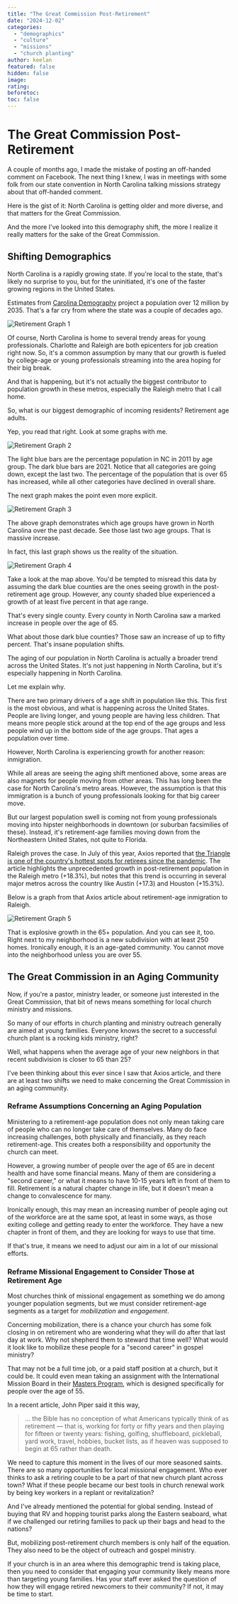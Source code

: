 ```yaml
---
title: "The Great Commission Post-Retirement"
date: "2024-12-02"
categories:
  - "demographics"
  - "culture"
  - "missions"
  - "church planting"
author: keelan
featured: false
hidden: false
image: 
rating: 
beforetoc: 
toc: false
---
```


# The Great Commission Post-Retirement

A couple of months ago, I made the mistake of posting an off-handed comment on Facebook. The next thing I knew, I was in meetings with some folk from our state convention in North Carolina talking missions strategy about that off-handed comment.

Here is the gist of it: North Carolina is getting older and more diverse, and that matters for the Great Commission.

And the more I've looked into this demography shift, the more I realize it really matters for the sake of the Great Commission.

## Shifting Demographics
North Carolina is a rapidly growing state. If you're local to the state, that's likely no surprise to you, but for the uninitiated, it's one of the faster growing regions in the United States.

Estimates from [Carolina Demography](https://carolinademography.cpc.unc.edu/) project a population over 12 million by 2035. That's a far cry from where the state was a couple of decades ago.

![Retirement Graph 1](assets/images/post-images/retirement-graph-1.png)

Of course, North Carolina is home to several trendy areas for young professionals. Charlotte and Raleigh are both epicenters for job creation right now. So, it's a common assumption by many that our growth is fueled by college-age or young professionals streaming into the area hoping for their big break. 

And that is happening, but it's not actually the biggest contributor to population growth in these metros, especially the Raleigh metro that I call home. 

So, what is our biggest demographic of incoming residents? Retirement age adults.

Yep, you read that right. Look at some graphs with me.

![Retirement Graph 2](https://hackmd.io/_uploads/BkCL7fBXyg.png)

The light blue bars are the percentage population in NC in 2011 by age group. The dark blue bars are 2021. Notice that all categories are going down, except the last two. The percentage of the population that is over 65 has increased, while all other categories have declined in overall share.

The next graph makes the point even more explicit.

![Retirement Graph 3](https://hackmd.io/_uploads/S1014MHX1l.png)

The above graph demonstrates which age groups have grown in North Carolina over the past decade. See those last two age groups. That is massive increase.

In fact, this last graph shows us the reality of the situation.

![Retirement Graph 4](https://hackmd.io/_uploads/SkyHNGB7kl.png)

Take a look at the map above. You'd be tempted to misread this data by assuming the dark blue counties are the ones seeing growth in the post-retirement age group. However, any county shaded blue experienced a growth of at least five percent in that age range. 

That's every single county. Every county in North Carolina saw a marked increase in people over the age of 65.

What about those dark blue counties? Those saw an increase of up to fifty percent. That's insane population shifts.

The aging of our population in North Carolina is actually a broader trend across the United States. It's not just happening in North Carolina, but it's especially happening in North Carolina.

Let me explain why.

There are two primary drivers of a age shift in population like this. This first is the most obvious, and what is happening across the United States. People are living longer, and young people are having less children. That means more people stick around at the top end of the age groups and less people wind up in the bottom side of the age groups. That ages a population over time.

However, North Carolina is experiencing growth for another reason: inmigration. 

While all areas are seeing the aging shift mentioned above, some areas are also magnets for people moving from other areas. This has long been the case for North Carolina's metro areas. However, the assumption is that this immigration is a bunch of young professionals looking for that big career move.

But our largest population swell is coming not from young professionals moving into hipster neighborhoods in downtown (or suburban facsimilies of these). Instead, it's retirement-age families moving down from the Northeastern United States, not quite to Florida. 

Raleigh proves the case. In July of this year, Axios reported that [the Triangle is one of the country's hottest spots for retirees since the pandemic](https://www.axios.com/local/raleigh/2024/07/10/triangle-raleigh-senior-population-growth-demographics). The article highlights the unprecedented growth in post-retirement population in the Raleigh metro (+18.3%), but notes that this trend is occurring in several major metros across the country like Austin (+17.3) and Houston (+15.3%).

Below is a graph from that Axios article about retirement-age inmigration to Raleigh.

![Retirement Graph 5](https://hackmd.io/_uploads/BJn-tfS7kg.png)

That is explosive growth in the 65+ population. And you can see it, too. Right next to my neighborhood is a new subdivision with at least 250 homes. Ironically enough, it is an age-gated community. You cannot move into the neighborhood unless you are over 55. 


## The Great Commission in an Aging Community
Now, if you're a pastor, ministry leader, or someone just interested in the Great Commission, that bit of news means something for local church ministry and missions.

So many of our efforts in church planting and ministry outreach generally are aimed at young families. Everyone knows the secret to a successful church plant is a rocking kids ministry, right?

Well, what happens when the average age of your new neighbors in that recent subdivision is closer to 65 than 25?

I've been thinking about this ever since I saw that Axios article, and there are at least two shifts we need to make concerning the Great Commission in an aging community.

### Reframe Assumptions Concerning an Aging Population
Ministering to a retirement-age population does not only mean taking care of people who can no longer take care of themselves. Many do face increasing challenges, both physically and financially, as they reach retirement-age. This creates both a responsibility and opportunity the church can meet.

However, a growing number of people over the age of 65 are in decent health and have some financial means. Many of them are considering a "second career," or what it means to have 10-15 years left in front of them to fill. Retirement is a natural chapter change in life, but it doesn't mean a change to convalescence for many. 

Ironically enough, this may mean an increasing number of people aging out of the workforce are at the same spot, at least in some ways, as those exiting college and getting ready to enter the workforce. They have a new chapter in front of them, and they are looking for ways to use that time.

If that's true, it means we need to adjust our aim in a lot of our missional efforts.

### Reframe Missional Engagement to Consider Those at Retirement Age
Most churches think of missional engagement as something we do among younger population segments, but we must consider retirement-age segments as a target for *mobilization* and *engagement*.

Concerning mobilization, there is a chance your church has some folk closing in on retirement who are wondering what they will do after that last day at work. Why not shepherd them to steward that time well? What would it look like to mobilize these people for a "second career" in gospel ministry?

That may not be a full time job, or a paid staff position at a church, but it could be. It could even mean taking an assignment with the International Mission Board in their [Masters Program](https://www.imb.org/masters/), which is designed specifically for people over the age of 55.

In a recent article, John Piper said it this way,
>... the Bible has no conception of what Americans typically think of as retirement — that is, working for forty or fifty years and then playing for fifteen or twenty years: fishing, golfing, shuffleboard, pickleball, yard work, travel, hobbies, bucket lists, as if heaven was supposed to begin at 65 rather than death.

We need to capture this moment in the lives of our more seasoned saints. There are so many opportunities for local missional engagement. Who ever thinks to ask a retiring couple to be a part of that new church plant across town? What if these people became our best tools in church renewal work by being key workers in a replant or revitalization?

And I've already mentioned the potential for global sending. Instead of buying that RV and hopping tourist parks along the Eastern seaboard, what if we challenged our retiring families to pack up their bags and head to the nations?

But, mobilizing post-retirement church members is only half of the equation. They also need to be the object of outreach and gospel ministry.

If your church is in an area where this demographic trend is taking place, then you need to consider that engaging your community likely means more than targeting young families. Has your staff ever asked the question of how they will engage retired newcomers to their community? If not, it may be time to start.
